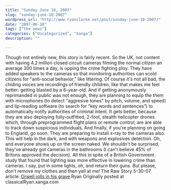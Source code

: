 ```yaml
---
title: "Sunday June 10, 2007"
slug: "sunday-june-10-2007"
wordpress_url: "http://www.ryanclarke.net/post/sunday-june-10-2007/"
date: "2007-06-10"
tags: ["the news"]
categories: ["Uncategorized", "Xanga"]
description: ""

---
```


Though not entirely new, this story is fairly recent.
So the UK, not content with having 4.2 million closed circuit cameras filming the normal citizen an average 300 times a day, is upping the crime fighting ploy. They have added speakers to the cameras so that monitoring authorities can scold citizens for "anti-social behavior," like littering. Of course it's not all bad, the chiding voices are recordings of friendly children, like that makes me feel better: getting blasted by a 6-year-old. And if getting anonymously reprimanded in public was not enough, they are planning to equip the them with microphones (to detect "aggresive tones" by pitch, volume, and speed) and lip-reading software (to search for "key words and sentences”) to automatically notify authorities of criminal intent. It gets better, because they are also deploying fully-outfitted, 2-foot, stealth helicopter drones which, through preprogrammed flight plans or remote control, are are able to track down suspicious individuals.
And finally, if you're planning on going to England, go soon. They are preparing to install x-ray to the cameras also. This will help in the dark, and with weapons and explosives detection. Oh, and everyone shows up on the screen naked. We shouldn't be surprised, they've already got cameras in the bathrooms (I can't believe 45% of Britons approved the decision).
All this in spite of a British Government study that found that lighting was more effective in lowering crime than cameras. I say, put in some lights, oh, and return their guns. But please, don't remove my clothes and then yell at me!
The Raw Story 5-30-07 article: [Orwell rolls in his grave](http://rawstory.com/news/2007/Orwell_rolls_in_his_grave_0530.html)
Ryan
Originally posted at classicalRyan.xanga.com
